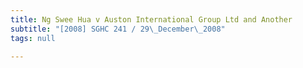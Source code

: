 ```yaml
---
title: Ng Swee Hua v Auston International Group Ltd and Another
subtitle: "[2008] SGHC 241 / 29\_December\_2008"
tags: null

---
```


